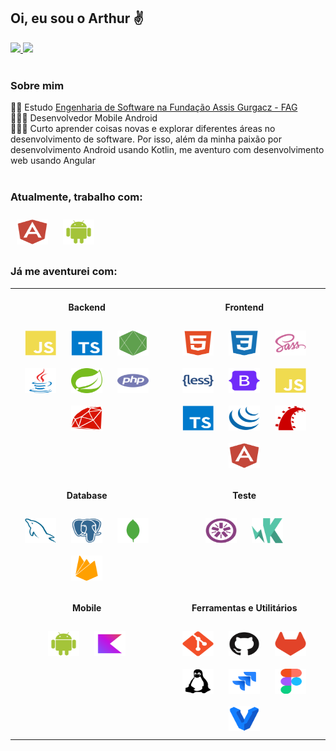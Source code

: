 <h2> Oi, eu sou o Arthur ✌️ </h2>
<div>
  <a href="https://www.linkedin.com/in/faening" target="_blank">
    <img src="https://img.shields.io/badge/-LinkedIn-%230077B5?style=for-the-badge&logo=linkedin&logoColor=white" target="_blank">
  </a>
  <a href = "mailto:cmorais58@gmail.com">
    <img src="https://img.shields.io/badge/-Gmail-%23333?style=for-the-badge&logo=gmail&logoColor=white" target="_blank">
  </a>
</div>

<br>

<h3> Sobre mim </h3>
👩‍🎓 Estudo <a href="https://www.fag.edu.br/engenharia-software" target="_blank">Engenharia de Software na Fundação Assis Gurgacz - FAG  </a><br>
🧑🏻‍💻 Desenvolvedor Mobile Android <br>
🙆🏻‍♂️ Curto aprender coisas novas e explorar diferentes áreas no desenvolvimento de software. Por isso, além da minha paixão por desenvolvimento Android usando Kotlin, me aventuro com desenvolvimento web usando Angular <br>

<br>

<h3> Atualmente, trabalho com: </h3>
<div style="display: inline-block">
  <img align="center" style="margin: 10px" height="40" width="50" alt="Angular" title="Angular" src="https://raw.githubusercontent.com/devicons/devicon/master/icons/angularjs/angularjs-plain.svg">
  <img align="center" style="margin: 10px" height="40" width="50" alt="Android" title="Android" src="https://raw.githubusercontent.com/devicons/devicon/master/icons/android/android-plain.svg">
</div>

<br>

<h3> Já me aventurei com: </h3>
<table>
<tr>
  <td align="center" width="600px" valign="top">
    <h4> Backend </h4>
    <img align="center" style="margin: 10px" height="40" width="50" alt="JavaScript" title="JavaScript" src="https://raw.githubusercontent.com/devicons/devicon/master/icons/javascript/javascript-plain.svg"> 
    <img align="center" style="margin: 10px" height="40" width="50" alt="TypeScript" title="TypeScript" src="https://raw.githubusercontent.com/devicons/devicon/master/icons/typescript/typescript-plain.svg">
    <img align="center" style="margin: 10px" height="40" width="50" alt="Node" title="Node" src="https://raw.githubusercontent.com/devicons/devicon/master/icons/nodejs/nodejs-plain.svg">
    <img align="center" style="margin: 10px" height="40" width="50" alt="Java" title="Java" src="https://raw.githubusercontent.com/devicons/devicon/master/icons/java/java-original.svg">
    <img align="center" style="margin: 10px" height="40" width="50" alt="Springboot" title="Springboot" src="https://raw.githubusercontent.com/devicons/devicon/master/icons/spring/spring-original.svg">
    <img align="center" style="margin: 10px" height="40" width="50" alt="PHP" title="PHP" src="https://raw.githubusercontent.com/devicons/devicon/master/icons/php/php-plain.svg">
    <img align="center" style="margin: 10px" height="40" width="50" alt="Ruby" title="Ruby" src="https://raw.githubusercontent.com/devicons/devicon/master/icons/ruby/ruby-plain.svg">
  </td>
  
  <td align="center" width="600px" valign="top">
    <h4> Frontend </h4>
    <img align="center" style="margin: 10px" height="40" width="50" alt="HTML 5" title="HTML 5" src="https://raw.githubusercontent.com/devicons/devicon/master/icons/html5/html5-plain.svg">
    <img align="center" style="margin: 10px" height="40" width="50" alt="CSS 3" title="CSS 3" src="https://raw.githubusercontent.com/devicons/devicon/master/icons/css3/css3-plain.svg">
    <img align="center" style="margin: 10px" height="40" width="50" alt="Sass" title="Sass" src="https://raw.githubusercontent.com/devicons/devicon/master/icons/sass/sass-original.svg">
    <img align="center" style="margin: 10px" height="40" width="50" alt="Less" title="Less" src="https://raw.githubusercontent.com/devicons/devicon/master/icons/less/less-plain-wordmark.svg">
    <img align="center" style="margin: 10px" height="40" width="50" alt="Bootstrap" title="Bootstrap" src="https://raw.githubusercontent.com/devicons/devicon/master/icons/bootstrap/bootstrap-plain.svg">
    <img align="center" style="margin: 10px" height="40" width="50" alt="JavaScript" title="JavaScript" src="https://raw.githubusercontent.com/devicons/devicon/master/icons/javascript/javascript-plain.svg">
    <img align="center" style="margin: 10px" height="40" width="50" alt="TypeScript" title="TypeScript" src="https://raw.githubusercontent.com/devicons/devicon/master/icons/typescript/typescript-plain.svg">
    <img align="center" style="margin: 10px" height="40" width="50" alt="JQuery" title="JQuery" src="https://raw.githubusercontent.com/devicons/devicon/master/icons/jquery/jquery-plain.svg">
    <img align="center" style="margin: 10px" height="40" width="50" alt="Rails" title="Rails" src="https://raw.githubusercontent.com/devicons/devicon/master/icons/rails/rails-plain.svg">
    <img align="center" style="margin: 10px" height="40" width="50" alt="Angular" title="Angular" src="https://raw.githubusercontent.com/devicons/devicon/master/icons/angularjs/angularjs-plain.svg">
  </td>
</tr>

<tr>
  <td align="center" valign="top">
    <h4> Database </h4>
    <img align="center" style="margin: 10px" height="40" width="50" alt="MySQL" title="MySQL" src="https://raw.githubusercontent.com/devicons/devicon/master/icons/mysql/mysql-plain.svg">
    <img align="center" style="margin: 10px" height="40" width="50" alt="PostgreSQL" title="PostgreSQL" src="https://raw.githubusercontent.com/devicons/devicon/master/icons/postgresql/postgresql-plain.svg">
    <img align="center" style="margin: 10px" height="40" width="50" alt="MongoDB" title="MongoDB"  src="https://raw.githubusercontent.com/devicons/devicon/master/icons/mongodb/mongodb-plain.svg">
    <img align="center" style="margin: 10px" height="40" width="50" alt="Firebase" title="Firebase"  src="https://raw.githubusercontent.com/devicons/devicon/master/icons/firebase/firebase-plain.svg">
  </td>

  <td align="center" valign="top">
    <h4> Teste </h4>
    <img align="center" style="margin: 10px" height="40" width="50" alt="Jasmine" title="Jasmine" src="https://raw.githubusercontent.com/devicons/devicon/master/icons/jasmine/jasmine-plain.svg">
    <img align="center" style="margin: 10px" height="40" width="50" alt="Karma" title="Karma" src="https://raw.githubusercontent.com/devicons/devicon/master/icons/karma/karma-original.svg">
  </td>
</tr>

<tr>
  <td align="center" valign="top">
    <h4> Mobile </h4>
    <img align="center" style="margin: 10px" height="40" width="50" alt="Android Studio" title="Android Studio" src="https://raw.githubusercontent.com/devicons/devicon/master/icons/android/android-plain.svg">
    <img align="center" style="margin: 10px" height="40" width="50" alt="Kotlin" title="Kotlin" src="https://raw.githubusercontent.com/devicons/devicon/master/icons/kotlin/kotlin-original.svg">
  </td>  
  
  <td align="center" valign="top">
    <h4> Ferramentas e Utilitários </h4>
    <img align="center" style="margin: 10px" height="40" width="50" alt="GIT" title="GIT" src="https://raw.githubusercontent.com/devicons/devicon/master/icons/git/git-plain.svg">
    <img align="center" style="margin: 10px" height="40" width="50" alt="GitHub" title="GitHub" src="https://raw.githubusercontent.com/devicons/devicon/master/icons/github/github-original.svg">
    <img align="center" style="margin: 10px" height="40" width="50" alt="GitLab" title="GitLab" src="https://raw.githubusercontent.com/devicons/devicon/master/icons/gitlab/gitlab-plain.svg">
    <img align="center" style="margin: 10px" height="40" width="50" alt="Linux" title="Linux" src="https://raw.githubusercontent.com/devicons/devicon/master/icons/linux/linux-plain.svg">
    <img align="center" style="margin: 10px" height="40" width="50" alt="Jira" title="Jira" src="https://raw.githubusercontent.com/devicons/devicon/master/icons/jira/jira-original.svg">
    <img align="center" style="margin: 10px" height="40" width="50" alt="Figma" title="Figma" src="https://raw.githubusercontent.com/devicons/devicon/master/icons/figma/figma-original.svg">
    <img align="center" style="margin: 10px" height="40" width="50" alt="Vagrant" title="Vagrant" src="https://raw.githubusercontent.com/devicons/devicon/master/icons/vagrant/vagrant-original.svg">
  </td>
</tr>
</table>
